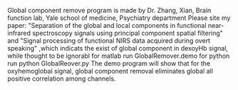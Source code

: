 Global component remove program is made by Dr. Zhang, Xian,  Brain function lab, Yale school of medicine, Psychiatry department
Please site my paper: "Separation of the global and local components in functional near-infrared spectroscopy signals using principal component spatial filtering"
and "Signal processing of functional NIRS data acquired during overt speaking" ,which indicats the exist of global component in dexoyHb signal, while thought to be ignorabl
for matlab run
GlobalRemover.demo
for python run
python GlobalReover.py
The demo program will show that for the oxyhemoglobal signal, global component removal eliminates global all positive correlation among channels.

